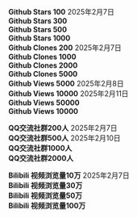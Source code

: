 **Github Stars 100** 2025年2月7日 <br>
**Github Stars 300**<br>
**Github Stars 500**<br>
**Github Stars 1000**<br>
**Github Clones 200** 2025年2月7日 <br>
**Github Clones 1000**<br>
**Github Clones 2000**<br>
**Github Clones 5000**<br>
**Github Views 5000** 2025年2月8日 <br>
**Github Views 10000** 2025年2月11日 <br>
**Github Views 50000**<br>
**Github Views 10000**<br>

**QQ交流社群200人** 2025年2月7日 <br>
**QQ交流社群500人** 2025年2月10日 <br>
**QQ交流社群1000人**<br>
**QQ交流社群2000人**<br>

**Bilibili 视频浏览量10万** 2025年2月7日<br>
**Bilibili 视频浏览量30万**<br>
**Bilibili 视频浏览量50万**<br>
**Bilibili 视频浏览量100万**<br>
